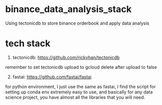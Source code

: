 # binance_data_analysis_stack
Using tectonicdb to store binance orderbook and apply data analysis

# tech stack

1. tectonicdb: https://github.com/rickyhan/tectonicdb

remember to set tectonicdb upload to gcloud delete after upload to false


2. fastai: https://github.com/fastai/fastai

for python environment, I just use the same as fastai, I find the script for setting up conda env extremely easy to use, and basically for any data science project, you have almost all the libraries that you will need.
